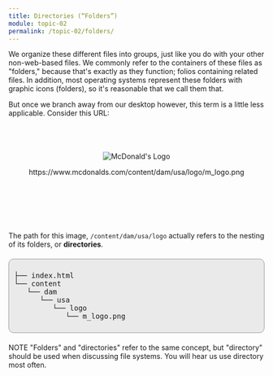 ```yaml
---
title: Directories (“Folders”)
module: topic-02
permalink: /topic-02/folders/
---
```


<div class="divider-heading"></div>

We organize these different files into groups, just like you do with your other non-web-based files. We commonly refer to the containers of these files as "folders," because that's exactly as they function; folios containing related files. In addition, most operating systems represent these folders with graphic icons (folders), so it's reasonable that we call them that.

But once we branch away from our desktop however, this term is a little less applicable. Consider this URL:

<div style="padding: 40px 0px 80px 0px;">
  <p align="center">
    <img src="https://www.mcdonalds.com/content/dam/usa/logo/m_logo.png" alt="McDonald's Logo" style="border: none;"/>
  </p>
  <p align="center">https://www.mcdonalds.com/content/dam/usa/logo/m_logo.png</p>
</div>

The path for this image, `/content/dam/usa/logo` actually refers to the nesting of its folders, or **directories**.

<div style="font-family: monospace; padding: 10px; background-color: #eaeaea; border: 1px solid #999; border-radius: 10px; margin: 20px auto;">

├── index.html<br/>
└── <i class="far fa-folder-open"></i> content<br/>
&nbsp;&nbsp;&nbsp;└── <i class="far fa-folder-open"></i> dam<br/>
&nbsp;&nbsp;&nbsp;&nbsp;&nbsp;&nbsp;└── <i class="far fa-folder-open"></i> usa <br/>
&nbsp;&nbsp;&nbsp;&nbsp;&nbsp;&nbsp;&nbsp;&nbsp;&nbsp;└── <i class="far fa-folder-open"></i> logo<br/>
&nbsp;&nbsp;&nbsp;&nbsp;&nbsp;&nbsp;&nbsp;&nbsp;&nbsp;&nbsp;&nbsp;&nbsp;└── <i class="far fa-image"></i> m_logo.png
</div>

<span class="label label-info">NOTE</span> "Folders" and "directories" refer to the same concept, but "directory" should be used when discussing file systems. You will hear us use directory most often.
